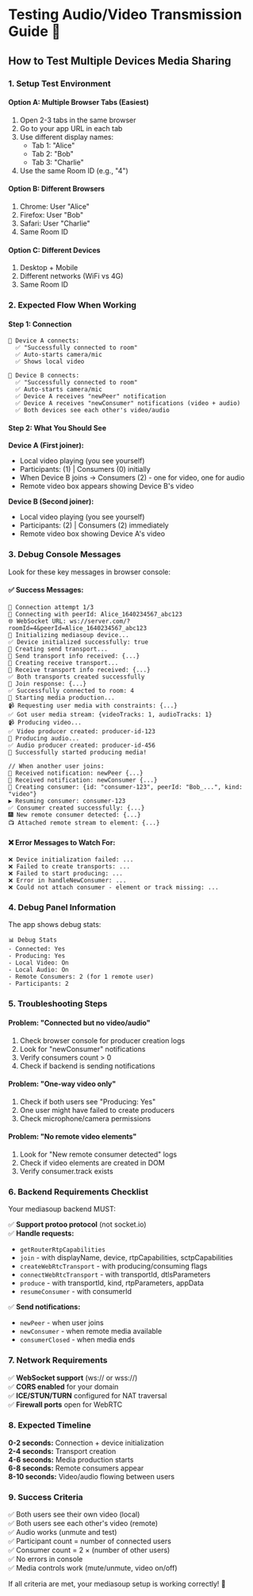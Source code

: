 # Testing Audio/Video Transmission Guide 🎥

## How to Test Multiple Devices Media Sharing

### 1. **Setup Test Environment**

#### Option A: Multiple Browser Tabs (Easiest)

1. Open 2-3 tabs in the same browser
2. Go to your app URL in each tab
3. Use different display names:
   - Tab 1: "Alice"
   - Tab 2: "Bob"
   - Tab 3: "Charlie"
4. Use the same Room ID (e.g., "4")

#### Option B: Different Browsers

1. Chrome: User "Alice"
2. Firefox: User "Bob"
3. Safari: User "Charlie"
4. Same Room ID

#### Option C: Different Devices

1. Desktop + Mobile
2. Different networks (WiFi vs 4G)
3. Same Room ID

### 2. **Expected Flow When Working**

#### Step 1: Connection

```
📱 Device A connects:
  ✅ "Successfully connected to room"
  ✅ Auto-starts camera/mic
  ✅ Shows local video

📱 Device B connects:
  ✅ "Successfully connected to room"
  ✅ Auto-starts camera/mic
  ✅ Device A receives "newPeer" notification
  ✅ Device A receives "newConsumer" notifications (video + audio)
  ✅ Both devices see each other's video/audio
```

#### Step 2: What You Should See

**Device A (First joiner):**

- Local video playing (you see yourself)
- Participants: (1) | Consumers (0) initially
- When Device B joins → Consumers (2) - one for video, one for audio
- Remote video box appears showing Device B's video

**Device B (Second joiner):**

- Local video playing (you see yourself)
- Participants: (2) | Consumers (2) immediately
- Remote video box showing Device A's video

### 3. **Debug Console Messages**

Look for these key messages in browser console:

#### ✅ **Success Messages:**

```
🚀 Connection attempt 1/3
🔌 Connecting with peerId: Alice_1640234567_abc123
🌐 WebSocket URL: ws://server.com/?roomId=4&peerId=Alice_1640234567_abc123
📱 Initializing mediasoup device...
✅ Device initialized successfully: true
🚚 Creating send transport...
📎 Send transport info received: {...}
🚚 Creating receive transport...
📎 Receive transport info received: {...}
✅ Both transports created successfully
🚀 Join response: {...}
✅ Successfully connected to room: 4
🎥 Starting media production...
📹 Requesting user media with constraints: {...}
✅ Got user media stream: {videoTracks: 1, audioTracks: 1}
📹 Producing video...
✅ Video producer created: producer-id-123
🎤 Producing audio...
✅ Audio producer created: producer-id-456
🎉 Successfully started producing media!

// When another user joins:
📨 Received notification: newPeer {...}
📨 Received notification: newConsumer {...}
📨 Creating consumer: {id: "consumer-123", peerId: "Bob_...", kind: "video"}
▶️ Resuming consumer: consumer-123
✅ Consumer created successfully: {...}
🎆 New remote consumer detected: {...}
📺 Attached remote stream to element: {...}
```

#### ❌ **Error Messages to Watch For:**

```
❌ Device initialization failed: ...
❌ Failed to create transports: ...
❌ Failed to start producing: ...
❌ Error in handleNewConsumer: ...
❌ Could not attach consumer - element or track missing: ...
```

### 4. **Debug Panel Information**

The app shows debug stats:

```
📊 Debug Stats
- Connected: Yes
- Producing: Yes
- Local Video: On
- Local Audio: On
- Remote Consumers: 2 (for 1 remote user)
- Participants: 2
```

### 5. **Troubleshooting Steps**

#### Problem: "Connected but no video/audio"

1. Check browser console for producer creation logs
2. Look for "newConsumer" notifications
3. Verify consumers count > 0
4. Check if backend is sending notifications

#### Problem: "One-way video only"

1. Check if both users see "Producing: Yes"
2. One user might have failed to create producers
3. Check microphone/camera permissions

#### Problem: "No remote video elements"

1. Look for "New remote consumer detected" logs
2. Check if video elements are created in DOM
3. Verify consumer.track exists

### 6. **Backend Requirements Checklist**

Your mediasoup backend MUST:

✅ **Support protoo protocol** (not socket.io)  
✅ **Handle requests:**

- `getRouterRtpCapabilities`
- `join` - with displayName, device, rtpCapabilities, sctpCapabilities
- `createWebRtcTransport` - with producing/consuming flags
- `connectWebRtcTransport` - with transportId, dtlsParameters
- `produce` - with transportId, kind, rtpParameters, appData
- `resumeConsumer` - with consumerId

✅ **Send notifications:**

- `newPeer` - when user joins
- `newConsumer` - when remote media available
- `consumerClosed` - when media ends

### 7. **Network Requirements**

✅ **WebSocket support** (ws:// or wss://)  
✅ **CORS enabled** for your domain  
✅ **ICE/STUN/TURN** configured for NAT traversal  
✅ **Firewall ports** open for WebRTC

### 8. **Expected Timeline**

**0-2 seconds:** Connection + device initialization  
**2-4 seconds:** Transport creation  
**4-6 seconds:** Media production starts  
**6-8 seconds:** Remote consumers appear  
**8-10 seconds:** Video/audio flowing between users

### 9. **Success Criteria**

✅ Both users see their own video (local)  
✅ Both users see each other's video (remote)  
✅ Audio works (unmute and test)  
✅ Participant count = number of connected users  
✅ Consumer count = 2 × (number of other users)  
✅ No errors in console  
✅ Media controls work (mute/unmute, video on/off)

If all criteria are met, your mediasoup setup is working correctly! 🎉
